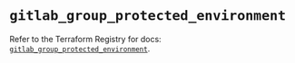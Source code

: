 # `gitlab_group_protected_environment`

Refer to the Terraform Registry for docs: [`gitlab_group_protected_environment`](https://registry.terraform.io/providers/gitlabhq/gitlab/18.5.0/docs/resources/group_protected_environment).
